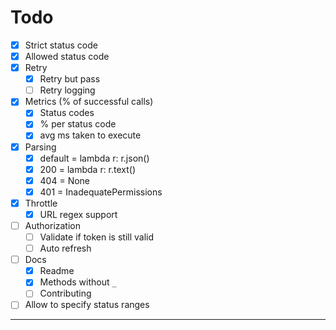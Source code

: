 # Todo
- [x] Strict status code
- [x] Allowed status code
- [x] Retry
  - [x] Retry but pass
  - [ ] Retry logging
- [x] Metrics (% of successful calls)
  - [x] Status codes
  - [x] % per status code
  - [x] avg ms taken to execute
- [x] Parsing
  - [x] default = lambda r: r.json()
  - [x] 200 = lambda r: r.text()
  - [x] 404 = None
  - [x] 401 = InadequatePermissions
- [x] Throttle
  - [x] URL regex support
- [ ] Authorization
  - [ ] Validate if token is still valid
  - [ ] Auto refresh
- [ ] Docs
  - [x] Readme
  - [x] Methods without `_`
  - [ ] Contributing
- [ ] Allow to specify status ranges
---
